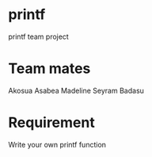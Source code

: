 # printf
printf team project

# Team mates
Akosua Asabea
Madeline Seyram Badasu

# Requirement
Write your own printf function
